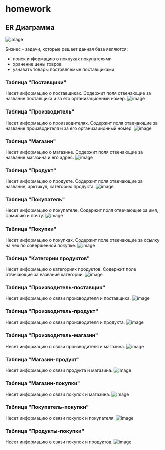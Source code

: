 # homework
## ER Диаграмма
![image](https://github.com/user-attachments/assets/415798a6-cf8d-4d40-9430-c097d6586a83)

Бизнес - задачи, которые решает данная база являются: 
- поиск информацию о покпуках покупателями
- хранение цены товров
- узнавать товары постовляемые поставщиками
  
### Таблица "Поставщики" 
Несет информацию о поставщиках. Содержит поля отвечающие за название поставщика и за его организационный номер.
![image](https://github.com/user-attachments/assets/d7e8159b-8d41-47e5-b11d-2b2b09c6c3bc)
### Таблица "Производитель"
Несет информацию о производителях. Содержит поля отвечающие за название производителя и за его организационный номер.
![image](https://github.com/user-attachments/assets/f0a9a13e-193d-4b0e-8385-a86568c2c722)
### Таблица "Магазин"
Несет информацию о магазине. Содержит поля отвечающие за название магазина и его адрес.
![image](https://github.com/user-attachments/assets/e9ccb611-dbf4-4a3e-9c31-bbef505cbda7)
### Таблица "Продукт"
Несет информацию о продукте. Содержит поля отвечающие за название,  арктикул, категорию продукта.
![image](https://github.com/user-attachments/assets/837b2463-c3cf-40e3-9a48-0c63de16ab28)
### Таблица "Покупатель"
Несет информацию о покупателе. Содержит поля отвечающие за имя, фамилию и почту.
![image](https://github.com/user-attachments/assets/a827de75-8438-44cd-a278-db44b76eb1ee)
### Таблица "Покупки"
Несет информацию о покупках. Содержит поле отвечающие за ссылку на чек по совершенной покупке.
![image](https://github.com/user-attachments/assets/9c67606b-a40f-4113-83c5-90765d02ded4)
### Таблица "Категории продуктов"
Несет информацию о категориях продуктов. Содержит поле отвечающие за название категории.
![image](https://github.com/user-attachments/assets/bb2a8c13-b6bc-4710-afaf-a0a35f82b1ea)
### Таблица "Производитель-поставщик"
Несет информацию о связи производителя и поставщика. 
![image](https://github.com/user-attachments/assets/f766db98-269a-4897-8b9e-42fdccfaf301)
### Таблица "Производитель-продукт"
Несет информацию о связи производителя и продукта.
![image](https://github.com/user-attachments/assets/88ef8445-bc4a-4d84-8773-59ec47ca53e9)
### Таблица "Производитель-магазин"
Несет информацию о связи производителя и магазина.
![image](https://github.com/user-attachments/assets/7a8fe2f5-542e-4a42-ba67-c8481608f8ac)
### Таблица "Магазин-продукт"
Несет информацию о связи продукта и магазина.
![image](https://github.com/user-attachments/assets/5a38217b-a285-48cb-be6e-41adf13404dc)
### Таблица "Магазин-покупки"
Несет информацию о связи покупок и магазина.
![image](https://github.com/user-attachments/assets/820d62d6-f6f6-4c19-9031-d24606f290b4)
### Таблица "Покупатель-покупки"
Несет информацию о связи покупок и покупателя.
![image](https://github.com/user-attachments/assets/f330d44e-6b06-4609-94c0-cd43bcd90841)
### Таблица "Продукты-покупки"
Несет информацию о связи покупок и продуктов.
![image](https://github.com/user-attachments/assets/25c863ef-7a67-4e47-bfab-4cd5d871fd36)



